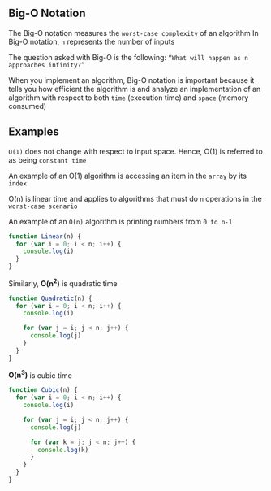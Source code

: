 ## Big-O Notation

The Big-O notation measures the `worst-case complexity` of an algorithm In Big-O notation, `n` represents the number of inputs

The question asked with Big-O is the following: `“What will happen as n approaches infinity?”`

When you implement an algorithm, Big-O notation is important because it tells you how efficient the algorithm is and analyze an implementation of an algorithm with respect to both `time` (execution time) and `space` (memory consumed)

## Examples

`O(1)` does not change with respect to input space. Hence, O(1) is referred to as being
`constant time`

An example of an O(1) algorithm is accessing an item in the `array` by its
`index`

O(n) is linear time and applies to algorithms that must do `n` operations in the
`worst-case scenario`

An example of an `O(n)` algorithm is printing numbers from `0 to n-1`

```js
function Linear(n) {
  for (var i = 0; i < n; i++) {
    console.log(i)
  }
}
```

Similarly, **O(n<sup>2</sup>)** is quadratic time

```js
function Quadratic(n) {
  for (var i = 0; i < n; i++) {
    console.log(i)

    for (var j = i; j < n; j++) {
      console.log(j)
    }
  }
}
```

**O(n<sup>3</sup>)** is cubic time

```js
function Cubic(n) {
  for (var i = 0; i < n; i++) {
    console.log(i)

    for (var j = i; j < n; j++) {
      console.log(j)

      for (var k = j; j < n; j++) {
        console.log(k)
      }
    }
  }
}
```
